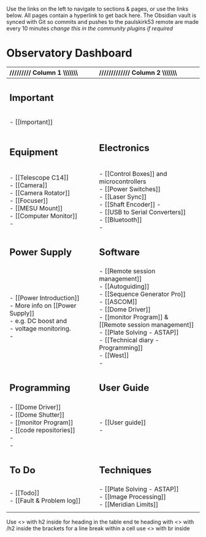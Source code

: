 Use the links on the left to navigate to sections & pages, or use the links below. All pages contain a hyperlink to get back here.
The Obsidian vault is synced with Git so commits and pushes to the paulskirk53 remote are made every 10 minutes *change this in the community plugins if required*

# Observatory Dashboard

| ///////// Column 1 \\\\\\\\\\\\\                                                                                                | ///////////// Column 2 \\\\\\\\\\\\\\                                                                                                                                                                                                                                          |
| :------------------------------------------------------------------------------------------------------------------------------ | :----------------------------------------------------------------------------------------------------------------------------------------------------------------------------------------------------------------------------------------------------------------------------- |
| <h2>Important</h2><br>- [[Important]]<br><br><h2>Equipment</h2>                                                                 | <br><br><br><br><br><br><h2>Electronics</h2>                                                                                                                                                                                                                                   |
|                                                                                                                                 |                                                                                                                                                                                                                                                                                |
| - [[Telescope C14]]<br>- [[Camera]]<br>- [[Camera Rotator]]<br>- [[Focuser]]<br>- [[MESU Mount]]<br>- [[Computer Monitor]]<br>- | - [[Control Boxes]] and microcontrollers<br>- [[Power Switches]]<br>- [[Laser Sync]]<br>- [[Shaft Encoder]] - <br>- [[USB to Serial Converters]]<br>- [[Bluetooth]]<br>-                                                                                                       |
| <h2>Power Supply</h2>                                                                                                           | <h2>Software</h2>                                                                                                                                                                                                                                                              |
| - [[Power Introduction]]<br>- More info on [[Power Supply]] <br>- e.g. DC boost and <br>- voltage monitoring.<br>-              | - [[Remote session management]]<br>- [[Autoguiding]]<br>- [[Sequence Generator Pro]]<br>- [[ASCOM]]<br>- [[Dome Driver]]<br>- [[monitor Program]] & <br>[[Remote session management]]<br>- [[Plate Solving - ASTAP]]<br>- [[Technical diary - Programming]]<br>- [[West]]<br>- |
| <h2>Programming</h2>                                                                                                            | <h2>User Guide</h2>                                                                                                                                                                                                                                                            |
| - [[Dome Driver]]<br>- [[Dome Shutter]]<br>- [[monitor Program]]<br>- [[code repositories]]<br>- <br>-                          | - [[User guide]]<br>-                                                                                                                                                                                                                                                          |
| <h2>To Do</h2>                                                                                                                  | <h2>Techniques</h2>                                                                                                                                                                                                                                                            |
| - [[Todo]]<br>- [[Fault & Problem log]]                                                                                         | - [[Plate Solving - ASTAP]]<br>- [[Image Processing]]<br>- [[Meridian Limits]]                                                                                                                                                                                                 |
|                                                                                                                                 |                                                                                                                                                                                                                                                                                |

Use <> with h2 inside for heading in the table end te heading with <> with /h2 inside the brackets
for a line break within a cell use <> with br inside


